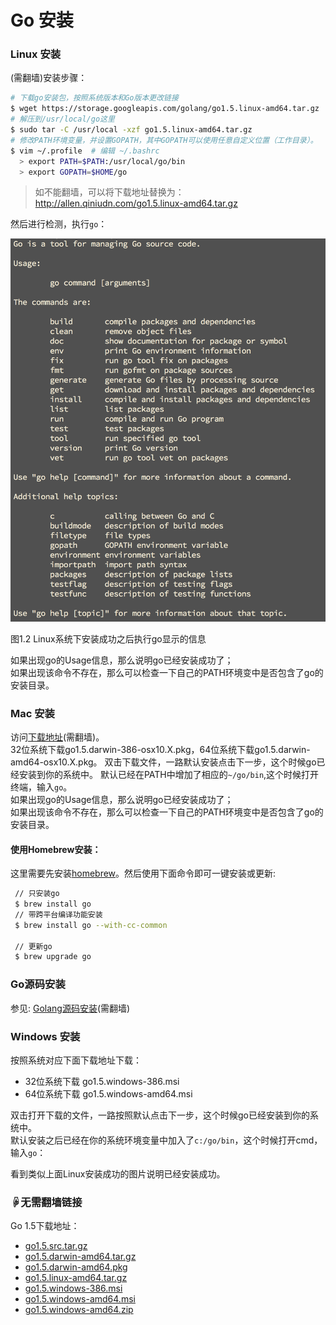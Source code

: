 # Go 安装


### Linux 安装
(需翻墙)安装步骤：
```sh
# 下载go安装包，按照系统版本和Go版本更改链接
$ wget https://storage.googleapis.com/golang/go1.5.linux-amd64.tar.gz
# 解压到/usr/local/go这里
$ sudo tar -C /usr/local -xzf go1.5.linux-amd64.tar.gz
# 修改PATH环境变量，并设置GOPATH，其中GOPATH可以使用任意自定义位置（工作目录）。
$ vim ~/.profile  # 编辑 ~/.bashrc
  > export PATH=$PATH:/usr/local/go/bin
  > export GOPATH=$HOME/go
```

> 如不能翻墙，可以将下载地址替换为：
> http://allen.qiniudn.com/go1.5.linux-amd64.tar.gz

然后进行检测，执行`go`：

![](../images/1.1.linux.png?raw=true)

图1.2 Linux系统下安装成功之后执行go显示的信息

如果出现go的Usage信息，那么说明go已经安装成功了；   
如果出现该命令不存在，那么可以检查一下自己的PATH环境变中是否包含了go的安装目录。

### Mac 安装
访问[下载地址][downlink](需翻墙)。   
32位系统下载go1.5.darwin-386-osx10.X.pkg，64位系统下载go1.5.darwin-amd64-osx10.X.pkg。
双击下载文件，一路默认安装点击下一步，这个时候go已经安装到你的系统中。
默认已经在PATH中增加了相应的`~/go/bin`,这个时候打开终端，输入`go`。   
如果出现go的Usage信息，那么说明go已经安装成功了；   
如果出现该命令不存在，那么可以检查一下自己的PATH环境变中是否包含了go的安装目录。   

#### 使用Homebrew安装：   
这里需要先安装[homebrew](http://brew.sh/index_zh-cn.html)。然后使用下面命令即可一键安装或更新:   
```sh
 // 只安装go
 $ brew install go
 // 带跨平台编译功能安装
 $ brew install go --with-cc-common 
 
 // 更新go
 $ brew upgrade go
```

### Go源码安装
参见: [Golang源码安装](http://golang.org/doc/install/source)(需翻墙)


### Windows 安装
按照系统对应下面下载地址下载：   
 * 32位系统下载 go1.5.windows-386.msi
 * 64位系统下载 go1.5.windows-amd64.msi

双击打开下载的文件，一路按照默认点击下一步，这个时候go已经安装到你的系统中。   
默认安装之后已经在你的系统环境变量中加入了`c:/go/bin`，这个时候打开cmd，输入`go`：

看到类似上面Linux安装成功的图片说明已经安装成功。


### ☟无需翻墙链接
Go 1.5下载地址：   
* [go1.5.src.tar.gz](http://allen.qiniudn.com/go1.5.src.tar.gz)
* [go1.5.darwin-amd64.tar.gz](http://allen.qiniudn.com/go1.5.darwin-amd64.tar.gz)
* [go1.5.darwin-amd64.pkg](http://allen.qiniudn.com/go1.5.darwin-amd64.pkg)
* [go1.5.linux-amd64.tar.gz](http://allen.qiniudn.com/go1.5.linux-amd64.tar.gz)
* [go1.5.windows-386.msi](http://allen.qiniudn.com/go1.5.windows-386.msi)
* [go1.5.windows-amd64.msi](http://allen.qiniudn.com/go1.5.windows-amd64.msi)
* [go1.5.windows-amd64.zip](http://allen.qiniudn.com/go1.5.windows-amd64.zip)


[downlink]: https://golang.org/dl/ "Go安装包下载"
